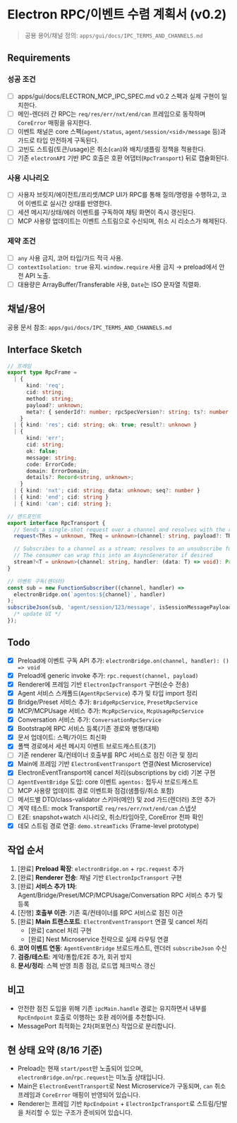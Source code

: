 # Electron RPC/이벤트 수렴 계획서 (v0.2)

> 공용 용어/채널 정의: `apps/gui/docs/IPC_TERMS_AND_CHANNELS.md`

## Requirements

### 성공 조건

- [ ] apps/gui/docs/ELECTRON_MCP_IPC_SPEC.md v0.2 스펙과 실제 구현이 일치한다.
- [ ] 메인-렌더러 간 RPC는 `req/res/err/nxt/end/can` 프레임으로 동작하며 `CoreError` 매핑을 유지한다.
- [ ] 이벤트 채널은 core 스펙(`agent/status`, `agent/session/<sid>/message` 등)과 가드로 타입 안전하게 구독된다.
- [ ] 고빈도 스트림(토큰/usage)은 취소(`can`)와 배치/샘플링 정책을 적용한다.
- [ ] 기존 `electronAPI` 기반 IPC 호출은 호환 어댑터(`RpcTransport`) 뒤로 캡슐화된다.

### 사용 시나리오

- [ ] 사용자 브릿지/에이전트/프리셋/MCP UI가 RPC를 통해 질의/명령을 수행하고, 코어 이벤트로 실시간 상태를 반영한다.
- [ ] 세션 메시지/상태/에러 이벤트를 구독하여 채팅 화면이 즉시 갱신된다.
- [ ] MCP 사용량 업데이트는 이벤트 스트림으로 수신되며, 취소 시 리소스가 해제된다.

### 제약 조건

- [ ] `any` 사용 금지, 코어 타입/가드 적극 사용.
- [ ] `contextIsolation: true` 유지. `window.require` 사용 금지 → preload에서 안전 API 노출.
- [ ] 대용량은 ArrayBuffer/Transferable 사용, `Date`는 ISO 문자열 직렬화.

## 채널/용어

공용 문서 참조: `apps/gui/docs/IPC_TERMS_AND_CHANNELS.md`

## Interface Sketch

```ts
// 프레임
export type RpcFrame =
  | {
      kind: 'req';
      cid: string;
      method: string;
      payload?: unknown;
      meta?: { senderId?: number; rpcSpecVersion?: string; ts?: number };
    }
  | { kind: 'res'; cid: string; ok: true; result?: unknown }
  | {
      kind: 'err';
      cid: string;
      ok: false;
      message: string;
      code: ErrorCode;
      domain: ErrorDomain;
      details?: Record<string, unknown>;
    }
  | { kind: 'nxt'; cid: string; data: unknown; seq?: number }
  | { kind: 'end'; cid: string }
  | { kind: 'can'; cid: string };

// 엔드포인트
export interface RpcTransport {
  // Sends a single-shot request over a channel and resolves with the result
  request<TRes = unknown, TReq = unknown>(channel: string, payload?: TReq): Promise<TRes>;

  // Subscribes to a channel as a stream; resolves to an unsubscribe function
  // The consumer can wrap this into an AsyncGenerator if desired
  stream?<T = unknown>(channel: string, handler: (data: T) => void): Promise<() => void>;
}

// 이벤트 구독(렌더러)
const sub = new FunctionSubscriber((channel, handler) =>
  electronBridge.on(`agentos:${channel}`, handler)
);
subscribeJson(sub, 'agent/session/123/message', isSessionMessagePayload, (p) => {
  /* update UI */
});
```

## Todo

- [x] Preload에 이벤트 구독 API 추가: `electronBridge.on(channel, handler): () => void`
- [x] Preload에 generic invoke 추가: `rpc.request(channel, payload)`
- [x] Renderer에 프레임 기반 `ElectronIpcTransport` 구현(순수 전송)
- [x] Agent 서비스 스캐폴드(`AgentRpcService`) 추가 및 타입 import 정리
- [x] Bridge/Preset 서비스 추가: `BridgeRpcService`, `PresetRpcService`
- [x] MCP/MCPUsage 서비스 추가: `McpRpcService`, `McpUsageRpcService`
- [x] Conversation 서비스 추가: `ConversationRpcService`
- [x] Bootstrap에 RPC 서비스 등록(기존 경로와 병행/대체)
- [x] 문서 업데이트: 스펙/가이드 최신화
- [x] 폴백 경로에서 세션 메시지 이벤트 브로드캐스트(초기)
- [ ] 기존 renderer 훅/컨테이너 호출부를 RPC 서비스로 점진 이관 및 정리
- [x] Main에 프레임 기반 `ElectronEventTransport` 연결(Nest Microservice)
- [x] ElectronEventTransport에 cancel 처리(subscriptions by cid) 기본 구현
- [ ] `AgentEventBridge` 도입: core 이벤트 `agentos:` 접두사 브로드캐스트
- [ ] MCP 사용량 업데이트 경로 이벤트화 점검(샘플링/취소 포함)
- [ ] 메서드별 DTO/class-validator 스키마(메인) 및 zod 가드(렌더러) 초안 추가
- [ ] 계약 테스트: mock Transport로 `req/res/err/nxt/end/can` 스냅샷
- [ ] E2E: snapshot+watch 시나리오, 취소/타임아웃, CoreError 전파 확인
- [x] 데모 스트림 경로 연결: `demo.streamTicks` (Frame-level prototype)

## 작업 순서

1. [완료] **Preload 확장**: `electronBridge.on` + `rpc.request` 추가
2. [완료] **Renderer 전송**: 채널 기반 `ElectronIpcTransport` 구현
3. [완료] **서비스 추가 1차**: Agent/Bridge/Preset/MCP/MCPUsage/Conversation RPC 서비스 추가 및 등록
4. [진행] **호출부 이관**: 기존 훅/컨테이너를 RPC 서비스로 점진 이관
5. [완료] **Main 트랜스포트**: `ElectronEventTransport` 연결 및 cancel 처리
   - [완료] cancel 처리 구현
   - [완료] Nest Microservice 전략으로 실제 라우팅 연결
6. **코어 이벤트 연동**: `AgentEventBridge` 브로드캐스트, 렌더러 `subscribeJson` 수신
7. **검증/테스트**: 계약/통합/E2E 추가, 회귀 방지
8. **문서/정리**: 스펙 반영 최종 점검, 로드맵 체크박스 갱신

## 비고

- 안전한 점진 도입을 위해 기존 `ipcMain.handle` 경로는 유지하면서 내부를 `RpcEndpoint` 호출로 이행하는 호환 레이어를 추천합니다.
- MessagePort 최적화는 2차(퍼포먼스) 작업으로 분리합니다.

## 현 상태 요약 (8/16 기준)

- Preload는 현재 `start/post`만 노출되어 있으며, `electronBridge.on`/`rpc.request`는 미노출 상태입니다.
- Main은 `ElectronEventTransport`로 Nest Microservice가 구동되며, `can` 취소 프레임과 `CoreError` 매핑이 반영되어 있습니다.
- Renderer는 프레임 기반 `RpcEndpoint` + `ElectronIpcTransport`로 스트림/단발을 처리할 수 있는 구조가 준비되어 있습니다.
